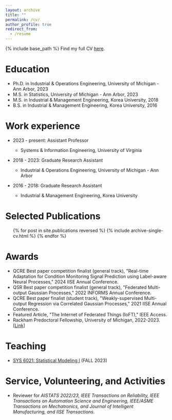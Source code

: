 ```yaml
---
layout: archive
title: ""
permalink: /cv/
author_profile: true
redirect_from:
  - /resume
---
```

{% include base_path %}
Find my full CV [here](https://myuva-my.sharepoint.com/:b:/r/personal/xjn6bu_virginia_edu/Documents/University%20of%20Virginia/0.%20SIE/CV_SChung%20(2).pdf?csf=1&web=1&e=X3OF9A).


Education
======
* Ph.D. in Industrial & Operations Engineering, University of Michigan - Ann Arbor, 2023
* M.S. in Statistics, University of Michigan - Ann Arbor, 2023
* M.S. in Industrial & Management Engineering, Korea University, 2018
* B.S. in Industrial & Management Engineering, Korea University, 2016

Work experience
======
* 2023 - present: Assistant Professor
  * Systems & Information Engineering, University of Virginia

* 2018 - 2023: Graduate Research Assistant
  * Industrial & Operations Engineering, University of Michigan - Ann Arbor
 
* 2016 - 2018: Graduate Research Assistant
  * Industrial & Management Engineering, Korea University  

Selected Publications
======
  <ul>{% for post in site.publications reversed %}
    {% include archive-single-cv.html %}
  {% endfor %}</ul>

Awards
======
* QCRE Best paper competition finalist (general track), "Real-time Adaptation for Condition Monitoring Signal Prediction using Label-aware Neural Processes," 2024 IISE Annual Conference.
* QSR Best paper competition finalist (general track), "Federated Multi-output Gaussian Processes," 2022 INFORMS Annual Conference.
* QCRE Best paper finalist (student track), "Weakly-supervised Multi-output Regression via Correlated Gaussian Processes," 2021 IISE Annual Conference.
* Featured Article, "The Internet of Federated Things (IoFT)," IEEE Access.
* Rackham Predoctoral Fellowship, University of Michigan, 2022-2023. [[Link](https://rackham.umich.edu/discover-rackham/announcing-the-2022-2023-rackham-predoctoral-fellowship-awards/)]
  
Teaching
======
* [SYS 6021: Statistical Modeling I](https://sys-6021.github.io/) (FALL 2023)
   
Service, Volunteering, and Activities
======
* Reviewer for _AISTATS 2022/23, IEEE Transactions on Reliability, IEEE Transactions on Automation Science and Engineering, IEEE/ASME Transactions on Mechatronics, and Journal of Intelligent Manufacturing, and IISE Transactions_. 
